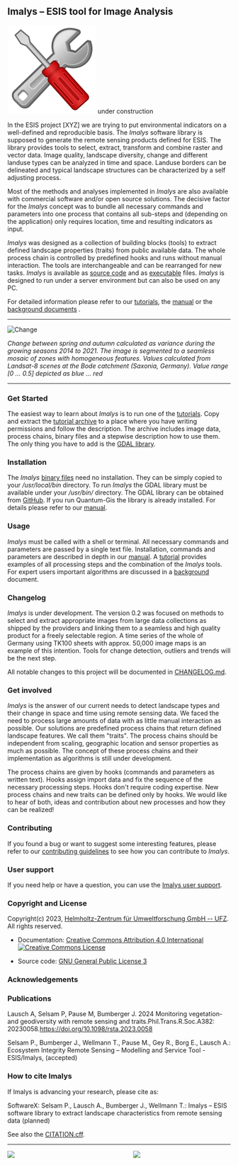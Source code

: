## Imalys – ESIS tool for Image Analysis

![tools](images/tools.svg) under construction

In the ESIS project [XYZ] we are trying to put environmental indicators on a well-defined and reproducible basis. The *Imalys* software library is supposed to generate the remote sensing products defined for ESIS. The library provides tools to select, extract, transform and combine raster and vector data. Image quality, landscape diversity, change and different landuse types can be analyzed in time and space. Landuse borders can be delineated and typical landscape structures can be characterized by a self adjusting process.

Most of the methods and analyses implemented in *Imalys* are also available with commercial software and/or open source solutions. The decisive factor for the *Imalys* concept was to bundle all necessary commands and parameters into one process that contains all sub-steps and (depending on the application) only requires location, time and resulting indicators as input. 

*Imalys* was designed as a collection of building blocks (tools) to extract defined landscape properties (traits) from public available data. The whole process chain is controlled by predefined hooks and runs without manual interaction. The tools are interchangeable and can be rearranged for new tasks. *Imalys* is available as [source code](source/README.md) and as [executable](binaries/README.md) files. *Imalys* is designed to run under a server environment but can also be used on any PC.

For detailed information please refer to our [tutorials](tutorial/README.md), the [manual](documents/0_Index.md) or the [background documents](documents/background/README.md) .

___


![Change](images/Hohes-Holz_Großer-Bruch.png)

*Change between spring and autumn calculated as variance during the growing seasons 2014 to 2021. The image is segmented to a seamless mosaic of zones with homogeneous features. Values calculated from Landsat-8 scenes at the Bode catchment (Saxonia, Germany). Value range [0 … 0.5] depicted as blue … red*

___


### Get Started

The easiest way to learn about *Imalys* is to run one of the [tutorials](documents/tutorial/README.md). Copy and extract the [tutorial archive](documents/tutorial/README.md) to a place where you have writing permissions and follow the description. The archive includes image data, process chains, binary files and a stepwise description how to use them. The only thing you have to add is the [GDAL library](https://github.com/OSGeo/GDAL).

### Installation

The *Imalys* [binary files](binaries/README.md) need no installation. They can be simply copied to your */usr/local/bin* directory. To run *Imalys* the GDAL library must be available under your */usr/bin/* directory. The GDAL library can be obtained from [GitHub](https://github.com/OSGeo/GDAL). If you run Quantum-Gis the library is already installed. For details please refer to our [manual](documents/README.md).

### Usage

*Imalys* must be called with a shell or terminal. All necessary commands and parameters are passed by a single text file. Installation, commands and parameters are described in depth in our [manual](documents/manual/Index.md). A [tutorial](documents/tutorial/README.md) provides examples of all processing steps and the combination of the *Imalys* tools. For expert users important algorithms are discussed in a [background](documents/background/README.md) document.

### Changelog

*Imalys* is under development. The version 0.2 was focused on methods to select and extract appropriate images from large data collections as shipped by the providers and linking them to a seamless and high quality product for a freely selectable region. A time series of the whole of Germany using TK100 sheets with approx. 50,000 image maps is an example of this intention. Tools for change detection, outliers and trends will be the next step.

All notable changes to this project will be documented in [CHANGELOG.md](CHANGELOG.md).

### Get involved

*Imalys* is the answer of our current needs to detect landscape types and their change in space and time using remote sensing data. We faced the need to process large amounts of data with as little manual interaction as possible. Our solutions are predefined process chains that return defined landscape features. We call them "traits". The process chains should be independent from scaling, geographic location and sensor properties as much as possible. The concept of these process chains and their implementation as algorithms is still under development. 

The process chains are given by hooks (commands and parameters as written text). Hooks assign import data and fix the sequence of the necessary processing steps. Hooks don't require coding expertise. New process chains and new traits can be defined only by hooks. We would like to hear of both, ideas and contribution about new processes and how they can be realized!

### Contributing

If you found a bug or want to suggest some interesting features, please refer to our [contributing guidelines](CONTRIBUTING.md) to see how you can contribute to *Imalys*.

### User support

If you need help or have a question, you can use the [Imalys user support](mailto:imalys-support@ufz.de).

### Copyright and License

Copyright(c) 2023, [Helmholtz-Zentrum für Umweltforschung GmbH -- UFZ](https://www.ufz.de). All rights reserved.

- Documentation: [Creative Commons Attribution 4.0 International](https://creativecommons.org/licenses/by/4.0/) <a rel="license" href="http://creativecommons.org/licenses/by/4.0/"><img alt="Creative Commons License" style="border-width:0" src="https://i.creativecommons.org/l/by/4.0/80x15.png" /></a>

- Source code: [GNU General Public License 3](https://www.gnu.org/licenses/gpl-3.0.html)

### Acknowledgements

### Publications

Lausch A, Selsam P, Pause M, Bumberger J. 2024 Monitoring vegetation-and geodiversity with remote sensing and traits.Phil.Trans.R.Soc.A382: 20230058.https://doi.org/10.1098/rsta.2023.0058

Selsam P., Bumberger J., Wellmann T., Pause M., Gey R., Borg E., Lausch A.: Ecosystem Integrity Remote Sensing – Modelling and Service Tool - ESIS/Imalys, (accepted)

### How to cite Imalys

If Imalys is advancing your research, please cite as:

SoftwareX: Selsam P., Lausch A., Bumberger J., Wellmann T.: Imalys – ESIS software library to extract landscape characteristics from remote sensing data (planned)

See also the [CITATION.cff](CITATION.cff).

-----------------
<a href="https://www.ufz.de/index.php?en=33573">
    <img src="https://git.ufz.de/rdm-software/saqc/raw/develop/docs/resources/images/representative/UFZLogo.png" width="400"/>
</a>

<a href="https://www.ufz.de/index.php?en=45348">
    <img src="https://git.ufz.de/rdm-software/saqc/raw/develop/docs/resources/images/representative/RDMLogo.png" align="right" width="220"/>
</a>
